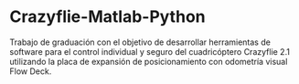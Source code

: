 # Crazyflie-Matlab-Python 
Trabajo de graduación con el objetivo de desarrollar herramientas de software para el control individual y seguro del cuadricóptero Crazyflie 2.1 utilizando la placa de expansión de posicionamiento con odometría visual Flow Deck.
